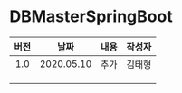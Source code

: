 # DBMasterSpringBoot


| **버전** | **날짜**       | **내용** | **작성자** |
|:------:|:------------:|:------:|:-------:|
| 1\.0   | 2020\.05\.10 | 추가     | 김태형     |
|        |              |        |         |
|        |              |        |         |
|        |              |        |         |
